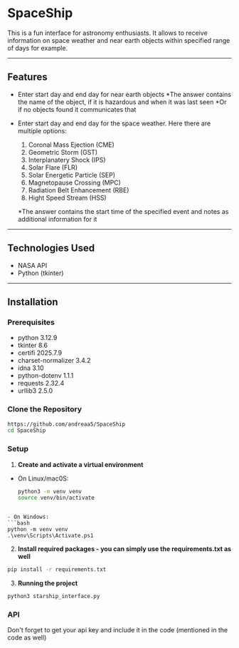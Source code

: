 # SpaceShip

This is a fun interface for astronomy 
enthusiasts. It allows to receive information on space weather and near earth objects within specified
range of days for example.

---

## Features

- Enter start day and end day for near earth objects
  *The answer contains the name of the object, if it is hazardous and when it was last seen
  *Or if no objects found it communicates that
- Enter start day and end day for the space weather. Here there are multiple options:
  1. Coronal Mass Ejection (CME)
  2. Geometric Storm (GST)
  3. Interplanatery Shock (IPS)
  4. Solar Flare (FLR)
  5. Solar Energetic Particle (SEP)
  6. Magnetopause Crossing (MPC)
  7. Radiation Belt Enhancement (RBE)
  8. Hight Speed Stream (HSS)

  *The answer contains the start time of the specified event and notes as additional information for it

---

## Technologies Used

- NASA API
- Python (tkinter)

---

## Installation

### Prerequisites
- python 3.12.9
- tkinter 8.6
- certifi 2025.7.9
- charset-normalizer 3.4.2
- idna 3.10
- python-dotenv 1.1.1
- requests 2.32.4
- urllib3 2.5.0

### Clone the Repository

```bash
https://github.com/andreaa5/SpaceShip
cd SpaceShip
``` 
###  Setup

1. **Create and activate a virtual environment**

- On Linux/mac0S:
  ```bash
  python3 -m venv venv
  source venv/bin/activate
```

- On Windows:
```bash
python -m venv venv
.\venv\Scripts\Activate.ps1
```

2. **Install required packages - you can simply use the requirements.txt as well**

```bash
pip install -r requirements.txt
```

3. **Running the project**

```bash
python3 starship_interface.py
```

### API

Don't forget to get your api key and include it in the code (mentioned in the code as well)